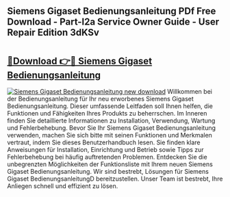 ## Siemens Gigaset Bedienungsanleitung PDf Free Download - Part-I2a Service Owner Guide - User Repair Edition 3dKSv

# <h2><a href="http://df3118.blite.top/?on=Siemens+Gigaset+Bedienungsanleitung">🔗Download 👉🔴 Siemens Gigaset Bedienungsanleitung</a></h2>

[![Siemens Gigaset Bedienungsanleitung new download](https://i.imgur.com/lujVjoI.png)](http://df3118.blite.top/?on=Siemens+Gigaset+Bedienungsanleitung)
Willkommen bei der Bedienungsanleitung für Ihr neu erworbenes Siemens Gigaset Bedienungsanleitung. Dieser umfassende Leitfaden soll Ihnen helfen, die Funktionen und Fähigkeiten Ihres Produkts zu beherrschen. Im Inneren finden Sie detaillierte Informationen zu Installation, Verwendung, Wartung und Fehlerbehebung. Bevor Sie Ihr Siemens Gigaset Bedienungsanleitung verwenden, machen Sie sich bitte mit seinen Funktionen und Merkmalen vertraut, indem Sie dieses Benutzerhandbuch lesen. Sie finden klare Anweisungen für Installation, Einrichtung und Betrieb sowie Tipps zur Fehlerbehebung bei häufig auftretenden Problemen. Entdecken Sie die unbegrenzten Möglichkeiten der Funktionsliste mit Ihrem neuen Siemens Gigaset Bedienungsanleitung. Wir sind bestrebt, Lösungen für Siemens Gigaset BedienungsanleitungD bereitzustellen. Unser Team ist bestrebt, Ihre Anliegen schnell und effizient zu lösen.
